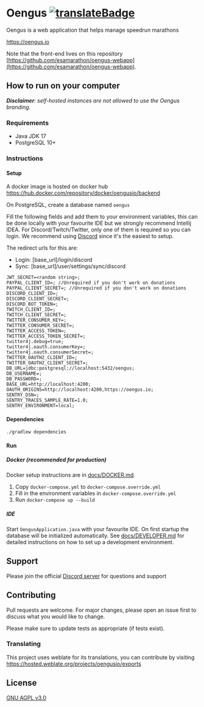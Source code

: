 # Oengus  [![translateBadge]][translateUrl]

Oengus is a web application that helps manage speedrun marathons

https://oengus.io

Note that the front-end lives on this repository [https://github.com/esamarathon/oengus-webapp](https://github.com/esamarathon/oengus-webapp).

## How to run on your computer

_**Disclaimer**: self-hosted instances are not allowed to use the Oengus branding._

### Requirements

- Java JDK 17
- PostgreSQL 10+

### Instructions

#### Setup

A docker image is hosted on docker hub https://hub.docker.com/repository/docker/oengusio/backend

On PostgreSQL, create a database named `oengus`

Fill the following fields and add them to your environment variables, this can be done locally with your favourite IDE but we strongly recommend Intellij IDEA. For Discord/Twitch/Twitter, only one of them is required so you can login. We recommend using [Discord](https://github.com/SinisterRectus/Discordia/wiki/Setting-up-a-Discord-application) since it's the easiest to setup.

The redirect urls for this are:
- Login: \[base_url]/login/discord
- Sync: \[base_url]/user/settings/sync/discord

```
JWT_SECRET=<random string>;
PAYPAL_CLIENT_ID=; //Unrequired if you don't work on donations
PAYPAL_CLIENT_SECRET=; //Unrequired if you don't work on donations
DISCORD_CLIENT_ID=;
DISCORD_CLIENT_SECRET=;
DISCORD_BOT_TOKEN=;
TWITCH_CLIENT_ID=;
TWITCH_CLIENT_SECRET=;
TWITTER_CONSUMER_KEY=;
TWITTER_CONSUMER_SECRET=;
TWITTER_ACCESS_TOKEN=;
TWITTER_ACCESS_TOKEN_SECRET=;
twitter4j.debug=true;
twitter4j.oauth.consumerKey=;
twitter4j.oauth.consumerSecret=;
TWITTER_OAUTH2_CLIENT_ID=;
TWITTER_OAUTH2_CLIENT_SECRET=;
DB_URL=jdbc:postgresql://localhost:5432/oengus;
DB_USERNAME=;
DB_PASSWORD=;
BASE_URL=http://localhost:4200;
OAUTH_ORIGINS=http://localhost:4200,https://oengus.io;
SENTRY_DSN=;
SENTRY_TRACES_SAMPLE_RATE=1.0;
SENTRY_ENVIRONMENT=local;
```

#### Dependencies

```shell script
./gradlew dependencies
```

#### Run

##### Docker (recommended for production)

Docker setup instructions are in [docs/DOCKER.md](./docs/DOCKER.md).

1. Copy `docker-compose.yml` to `docker-compose.override.yml`
2. Fill in the environment variables in `docker-compose.override.yml`
3. Run `docker-compose up --build`

##### IDE

Start `OengusApplication.java` with your favourite IDE. On first startup the database will be initialized automatically.
See [docs/DEVELOPER.md](./docs/DEVELOPER.md) for detailed instructions on how to set up a development environment.

## Support

Please join the official [Discord server](https://discord.gg/ZZFS8YT) for questions and support

## Contributing
Pull requests are welcome. For major changes, please open an issue first to discuss what you would like to change.

Please make sure to update tests as appropriate (if tests exist).

### Translating
This project uses weblate for its translations, you can contribute by visiting https://hosted.weblate.org/projects/oengusio/exports

## License
[GNU AGPL v3.0](https://choosealicense.com/licenses/agpl-3.0/)


[translateBadge]: https://hosted.weblate.org/widgets/oengusio/-/exports/svg-badge.svg
[translateUrl]: https://hosted.weblate.org/engage/oengusio/
